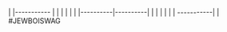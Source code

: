 
|          |-----------
|          |
|          |
|          |
|----------|----------|
           |          |
           |          |
           |          |
-----------|          |
#JEWBOISWAG
